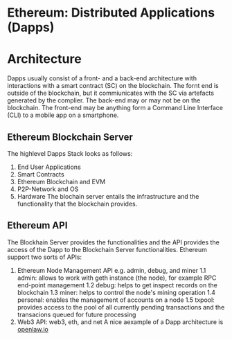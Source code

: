 # Ethereum: Distributed Applications (Dapps)
# Architecture
Dapps usually consist of a front- and a back-end architecture with interactions with a smart contract (SC) on the blockchain. The fornt end is outside of the blockchain, but it commiunicates with the SC via artefacts generated by the complier. The back-end may or may not be on the blockchain. The front-end may be anything form a Command Line Interface (CLI) to a mobile app on a smartphone.

## Ethereum Blockchain Server
The highlevel Dapps Stack looks as follows:
1. End User Applications
2. Smart Contracts
3. Ethereum Blockchain and EVM
4. P2P-Network and OS
5. Hardware
The blochain server entails the infrastructure and the functionality that the blockchain provides.

## Ethereum API
The Blockhain Server provides the functionalities and the API provides the access of the Dapp to the Blockchain Server functionalities.
Ethereum support two sorts of APIs:
1. Ethereum Node Management API e.g. admin, debug, and miner
 1.1 admin: allows to work with geth instance (the node), for example RPC end-point management
 1.2 debug: helps to get inspect records on the blockchain
 1.3 miner: helps to control the node's mining operation
 1.4 personal: enables the management of accounts on a node 
 1.5 txpool: provides access to the pool of all currently pending transactions and the transacions queued for future processing
2. Web3 API: web3, eth, and net
A nice aexample of a Dapp architecture is [openlaw.io](https://www.openlaw.io) 